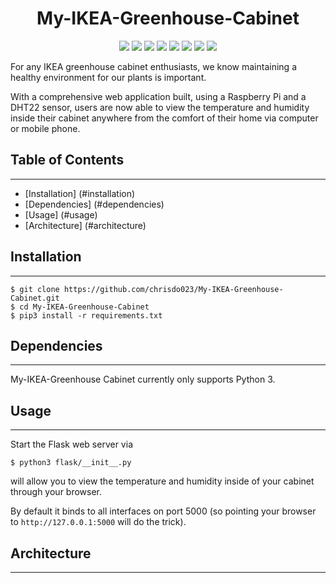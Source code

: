 <h1 align="center">My-IKEA-Greenhouse-Cabinet</h1>

<p align="center">
    <img src="https://img.shields.io/github/v/release/chrisdo023/My-IKEA-Greenhouse-Cabinet?include_prereleases&logo=github">
    <img src="https://img.shields.io/gitlab/coverage/chrisdo023/My-IKEA-Greenhouse-Cabinet/main">
    <img src="https://img.shields.io/github/repo-size/chrisdo023/My-IKEA-Greenhouse-Cabinet">
    <img src="https://img.shields.io/github/downloads/chrisdo023/My-IKEA-Greenhouse-Cabinet/total">
    <img src="https://img.shields.io/github/license/chrisdo023/My-IKEA-Greenhouse-Cabinet">
    <img src="https://img.shields.io/github/followers/chrisdo023?style=social">
    <img src="https://img.shields.io/pypi/pyversions/4?logo=Python&logoColor=white">
    <img src="https://img.shields.io/github/commit-activity/m/chrisdo023/My-IKEA-Greenhouse-Cabinet">
</p>

For any IKEA greenhouse cabinet enthusiasts, we know maintaining a healthy environment for our plants is important.

With a comprehensive web application built, using a Raspberry Pi and a DHT22 sensor, users are now able to view the temperature and humidity inside their cabinet anywhere from the comfort of their home via computer or mobile phone.

## Table of Contents
--------------------

<!--ts-->

* [Installation] (#installation)
* [Dependencies] (#dependencies)
* [Usage] (#usage)
* [Architecture] (#architecture)

<!--ts-->

## Installation
--------------
```
$ git clone https://github.com/chrisdo023/My-IKEA-Greenhouse-Cabinet.git
$ cd My-IKEA-Greenhouse-Cabinet
$ pip3 install -r requirements.txt
```

## Dependencies
------------
My-IKEA-Greenhouse Cabinet currently only supports Python 3.

## Usage
-------
Start the Flask web server via
```
$ python3 flask/__init__.py
```
will allow you to view the temperature and humidity inside of your cabinet through your browser.

By default it binds to all interfaces on port 5000 (so pointing your browser to `http://127.0.0.1:5000` will do the trick).


## Architecture
---------------
